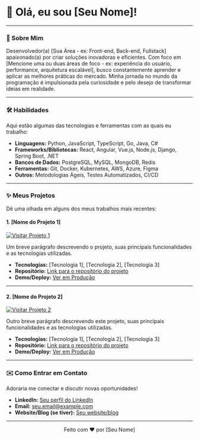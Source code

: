 # 👋 Olá, eu sou [Seu Nome]!

---

### 🚀 Sobre Mim

Desenvolvedor(a) [Sua Área - ex: Front-end, Back-end, Fullstack] apaixonado(a) por criar soluções inovadoras e eficientes. Com foco em [Mencione uma ou duas áreas de foco - ex: experiência do usuário, performance, arquitetura escalável], busco constantemente aprender e aplicar as melhores práticas do mercado. Minha jornada no mundo da programação é impulsionada pela curiosidade e pelo desejo de transformar ideias em realidade.

---

### 🛠️ Habilidades

Aqui estão algumas das tecnologias e ferramentas com as quais eu trabalho:

* **Linguagens:** Python, JavaScript, TypeScript, Go, Java, C#
* **Frameworks/Bibliotecas:** React, Angular, Vue.js, Node.js, Django, Spring Boot, .NET
* **Bancos de Dados:** PostgreSQL, MySQL, MongoDB, Redis
* **Ferramentas:** Git, Docker, Kubernetes, AWS, Azure, Figma
* **Outros:** Metodologias Ágeis, Testes Automatizados, CI/CD

---

### ✨ Meus Projetos

Dê uma olhada em alguns dos meus trabalhos mais recentes:

#### 1. [Nome do Projeto 1]

[![Visitar Projeto 1](link-para-imagem-ou-gif-do-projeto-1.gif)](link-para-o-deploy-do-projeto)

Um breve parágrafo descrevendo o projeto, suas principais funcionalidades e as tecnologias utilizadas.

* **Tecnologias:** [Tecnologia 1], [Tecnologia 2], [Tecnologia 3]
* **Repositório:** [Link para o repositório do projeto](link-do-repositorio-1)
* **Demo/Deploy:** [Ver em Produção](link-para-o-deploy-do-projeto-1)

---

#### 2. [Nome do Projeto 2]

[![Visitar Projeto 2](link-para-imagem-ou-gif-do-projeto-2.gif)](link-para-o-deploy-do-projeto)

Outro breve parágrafo descrevendo este projeto, suas principais funcionalidades e as tecnologias utilizadas.

* **Tecnologias:** [Tecnologia 1], [Tecnologia 2], [Tecnologia 3]
* **Repositório:** [Link para o repositório do projeto](link-do-repositorio-2)
* **Demo/Deploy:** [Ver em Produção](link-para-o-deploy-do-projeto-2)

---

### ✉️ Como Entrar em Contato

Adoraria me conectar e discutir novas oportunidades!

* **LinkedIn:** [Seu perfil do LinkedIn](link-do-linkedin)
* **Email:** [seu.email@example.com](mailto:seu.email@example.com)
* **Website/Blog (se tiver):** [Seu website/blog](link-do-seu-website)

---

<p align="center">
  Feito com ❤️ por [Seu Nome]
</p>

